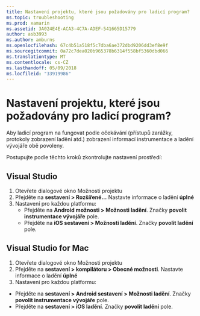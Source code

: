 ```yaml
---
title: Nastavení projektu, které jsou požadovány pro ladicí program?
ms.topic: troubleshooting
ms.prod: xamarin
ms.assetid: 3A024E4E-ACA3-4C7A-ADEF-541665D15779
author: asb3993
ms.author: amburns
ms.openlocfilehash: 67c4b51a518f5c7dba6ae372dbd9206dd3ef8e9f
ms.sourcegitcommit: 0a72c7dea020b965378b6314f558bf5360dbd066
ms.translationtype: MT
ms.contentlocale: cs-CZ
ms.lasthandoff: 05/09/2018
ms.locfileid: "33919986"
---
```

# <a name="what-project-settings-are-required-for-the-debugger"></a>Nastavení projektu, které jsou požadovány pro ladicí program?

Aby ladicí program na fungovat podle očekávání (přístupů zarážky, protokoly zobrazení ladění atd.) zobrazení informací instrumentace a ladění vývojáře obě povoleny.

Postupujte podle těchto kroků zkontrolujte nastavení prostředí:

## <a name="visual-studio"></a>Visual Studio
1. Otevřete dialogové okno Možnosti projektu
2. Přejděte na **sestavení > Rozšířené...** Nastavte informace o ladění **úplné**
3. Nastavení pro každou platformu:
   - Přejděte na **Android možnosti > Možnosti ladění**. Značky **povolit instrumentace vývojáře** pole.
   - Přejděte na **iOS sestavení > Možnosti ladění**. Značky **povolit ladění** pole.

## <a name="visual-studio-for-mac"></a>Visual Studio for Mac
1. Otevřete dialogové okno Možnosti projektu
2. Přejděte na **sestavení > kompilátoru > Obecné možnosti**. Nastavte informace o ladění **úplné**
3. Nastavení pro každou platformu:
  - Přejděte na **sestavení > Android sestavení > Možnosti ladění**. Značky **povolit instrumentace vývojáře** pole.
  - Přejděte na **sestavení > iOS ladění**. Značky **povolit ladění** pole.

